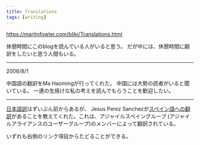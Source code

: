 ```yaml
---
title: Translations
tags: [writing]
---
```


https://martinfowler.com/bliki/Translations.html

休憩時間にこのblogを読んでいる人がいると思う。
だが中には、休憩時間に翻訳をしたいと思う人間もいる。

----
2006/8/1



中国語の翻訳をMa Haomingが行ってくれた。
中国には大勢の読者がいると聞いている。
一連の生焼けな私の考えを読んでもらうことを歓迎したい。

----
[日本語訳](http://capsctrl.que.jp/kdmsnr/wiki/bliki/)はずいぶん前からあるが、
Jesus Perez Sanchezが[スペイン語への翻訳](http://www.agile-spain.com/agilev2/blog/traduccionmartinfowler)があることを教えてくれた。これは、アジャイルスペイングループ (アジャイルアライアンスのユーザーグループ)のメンバーによって翻訳されている。

いずれも右側のリンク項目からたどることができる。
